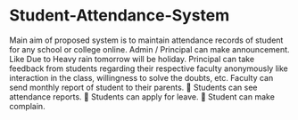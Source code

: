 # Student-Attendance-System

  Main aim of proposed system is to maintain attendance records of student for any school or college online.
  Admin / Principal can make announcement. Like Due to Heavy rain tomorrow will be holiday.
  Principal can take feedback from students regarding their respective faculty anonymously like interaction in the class,          willingness to solve the doubts, etc.
  Faculty can send monthly report of student to their parents.
 Students can see attendance reports.
 Students can apply for leave.
 Student can make complain. 
